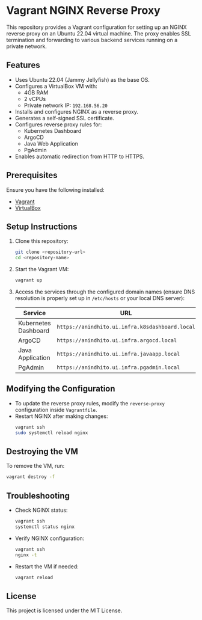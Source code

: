 # Vagrant NGINX Reverse Proxy

This repository provides a Vagrant configuration for setting up an NGINX reverse proxy on an Ubuntu 22.04 virtual machine. The proxy enables SSL termination and forwarding to various backend services running on a private network.

## Features
- Uses Ubuntu 22.04 (Jammy Jellyfish) as the base OS.
- Configures a VirtualBox VM with:
  - 4GB RAM
  - 2 vCPUs
  - Private network IP: `192.168.56.20`
- Installs and configures NGINX as a reverse proxy.
- Generates a self-signed SSL certificate.
- Configures reverse proxy rules for:
  - Kubernetes Dashboard
  - ArgoCD
  - Java Web Application
  - PgAdmin
- Enables automatic redirection from HTTP to HTTPS.

## Prerequisites
Ensure you have the following installed:
- [Vagrant](https://www.vagrantup.com/)
- [VirtualBox](https://www.virtualbox.org/)

## Setup Instructions
1. Clone this repository:
   ```sh
   git clone <repository-url>
   cd <repository-name>
   ```
2. Start the Vagrant VM:
   ```sh
   vagrant up
   ```
3. Access the services through the configured domain names (ensure DNS resolution is properly set up in `/etc/hosts` or your local DNS server):

   | Service                 | URL                                             |
   |-------------------------|-------------------------------------------------|
   | Kubernetes Dashboard    | `https://anindhito.ui.infra.k8sdashboard.local` |
   | ArgoCD                  | `https://anindhito.ui.infra.argocd.local`       |
   | Java Application        | `https://anindhito.ui.infra.javaapp.local`      |
   | PgAdmin                 | `https://anindhito.ui.infra.pgadmin.local`      |

## Modifying the Configuration
- To update the reverse proxy rules, modify the `reverse-proxy` configuration inside `Vagrantfile`.
- Restart NGINX after making changes:
  ```sh
  vagrant ssh
  sudo systemctl reload nginx
  ```

## Destroying the VM
To remove the VM, run:
```sh
vagrant destroy -f
```

## Troubleshooting
- Check NGINX status:
  ```sh
  vagrant ssh
  systemctl status nginx
  ```
- Verify NGINX configuration:
  ```sh
  vagrant ssh
  nginx -t
  ```
- Restart the VM if needed:
  ```sh
  vagrant reload
  ```

## License
This project is licensed under the MIT License.

